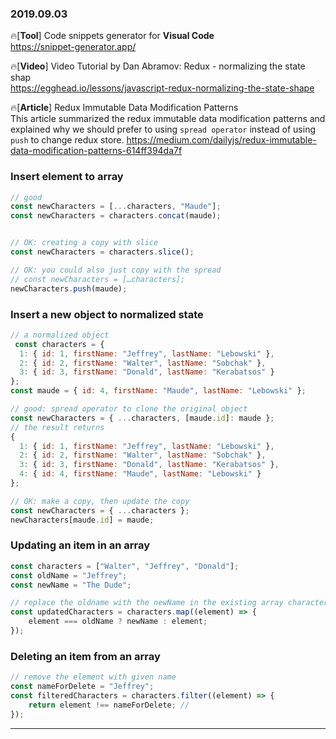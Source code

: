 ### 2019.09.03

🔥[**Tool**] Code snippets generator for **Visual Code** <br>
 <https://snippet-generator.app/>

🔥[**Video**] Video Tutorial by Dan Abramov: Redux - normalizing the state shap <br>
 <https://egghead.io/lessons/javascript-redux-normalizing-the-state-shape>


🔥[**Article**] Redux Immutable Data Modification Patterns <br>
This article summarized the redux immutable data modification patterns and explained why we should
prefer to using `spread operator` instead of using `push` to change redux store.
 <https://medium.com/dailyjs/redux-immutable-data-modification-patterns-614ff394da7f>

### Insert element to array
 ```js
// good
const newCharacters = [...characters, "Maude"];
const newCharacters = characters.concat(maude);


// OK: creating a copy with slice
const newCharacters = characters.slice();

// OK: you could also just copy with the spread
// const newCharacters = […characters];
newCharacters.push(maude);
 ```

### Insert a new object to normalized state
```js
// a normalized object
 const characters = {
  1: { id: 1, firstName: "Jeffrey", lastName: "Lebowski" },
  2: { id: 2, firstName: "Walter", lastName: "Sobchak" },
  3: { id: 3, firstName: "Donald", lastName: "Kerabatsos" }
};
const maude = { id: 4, firstName: "Maude", lastName: "Lebowski" };

// good: spread operator to clone the original object
const newCharacters = { ...characters, [maude.id]: maude };
// the result returns
{
  1: { id: 1, firstName: "Jeffrey", lastName: "Lebowski" },
  2: { id: 2, firstName: "Walter", lastName: "Sobchak" },
  3: { id: 3, firstName: "Donald", lastName: "Kerabatsos" },
  4: { id: 4, firstName: "Maude", lastName: "Lebowski" }
};
```

```js
// OK: make a copy, then update the copy
const newCharacters = { ...characters };
newCharacters[maude.id] = maude; 
```

### Updating an item in an array
```js
const characters = ["Walter", "Jeffrey", "Donald"];
const oldName = "Jeffrey";
const newName = "The Dude"; 

// replace the oldname with the newName in the existing array characters
const updatedCharacters = characters.map((element) => {
    element === oldName ? newName : element;
});
```
### Deleting an item from an array
```js
// remove the element with given name
const nameForDelete = "Jeffrey";
const filteredCharacters = characters.filter((element) => {
    return element !== nameForDelete; // 
});
```



<hr>
